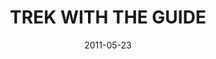---
layout: music 
title: "TREK WITH THE GUIDE"
series: "The Guide"
date: 2011-05-23 
description: "Chuck Mingo talks about how to recognize and follow the Holy Spirit's guidance."
audio: "http://s3.amazonaws.com/crossroadsaudiomessages/theguide01.mp3"
audio-duration: "42:43"
src: "http://www.crossroads.net/players/media/series/TheGuide_190x110.jpg"
---